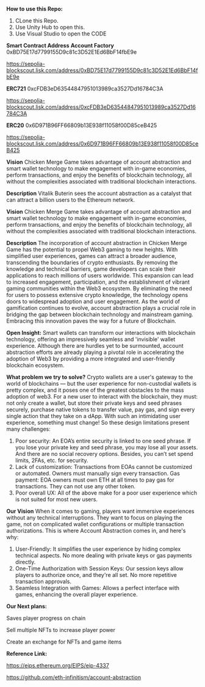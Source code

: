 
**How to use this Repo:**
1. CLone this Repo.
2. Use Unity Hub to open this.
3. Use Visual Studio to open the CODE

**Smart Contract Address**
**Account Factory**
0xBD75E17d7799155D9c81c3D52E1Ed6BbF14fbE9e

https://sepolia-blockscout.lisk.com/address/0xBD75E17d7799155D9c81c3D52E1Ed6BbF14fbE9e

**ERC721**
0xcFDB3eD63544847951013989ca3527Dd16784C3A

https://sepolia-blockscout.lisk.com/address/0xcFDB3eD63544847951013989ca3527Dd16784C3A

**ERC20**
0x6D971B96FF66809b13E938f11058f00D85ceB425

https://sepolia-blockscout.lisk.com/address/0x6D971B96FF66809b13E938f11058f00D85ceB425


**Vision**
Chicken Merge Game takes advantage of account abstraction and smart wallet technology to make engagement with in-game economies, perform transactions, and enjoy the benefits of blockchain technology, all without the complexities associated with traditional blockchain interactions.


**Description**
Vitalik Buterin sees the account abstraction as a catalyst that can attract a billion users to the Ethereum network.


**Vision**
Chicken Merge Game takes advantage of account abstraction and smart wallet technology to make engagement with in-game economies, perform transactions, and enjoy the benefits of blockchain technology, all without the complexities associated with traditional blockchain interactions.


**Description**
The incorporation of account abstraction in Chicken Merge Game has the potential to propel Web3 gaming to new heights. With simplified user experiences, games can attract a broader audience, transcending the boundaries of crypto enthusiasts. By removing the knowledge and technical barriers, game developers can scale their applications to reach millions of users worldwide. This expansion can lead to increased engagement, participation, and the establishment of vibrant gaming communities within the Web3 ecosystem. By eliminating the need for users to possess extensive crypto knowledge, the technology opens doors to widespread adoption and user engagement. As the world of gamification continues to evolve, account abstraction plays a crucial role in bridging the gap between blockchain technology and mainstream gaming. Embracing this innovation paves the way for a future of Blockchain.


**Open Insight:**
Smart wallets can transform our interactions with blockchain technology, offering an impressively seamless and 'invisible' wallet experience. Although there are hurdles yet to be surmounted, account abstraction efforts are already playing a pivotal role in accelerating the adoption of Web3 by providing a more integrated and user-friendly blockchain ecosystem.


**What problem we try to solve?**
Crypto wallets are a user's gateway to the world of blockchains — but the user experience for non-custodial wallets is pretty complex, and it poses one of the greatest obstacles to the mass adoption of web3. For a new user to interact with the blockchain, they must: not only create a wallet, but store their private keys and seed phrases securely, purchase native tokens to transfer value, pay gas, and sign every single action that they take on a dApp. With such an intimidating user experience, something must change! So these design limitations present many challenges:
1. Poor security: An EOA’s entire security is linked to one seed phrase. If you lose your private key and seed phrase, you may lose all your assets. And there are no social recovery options. Besides, you can’t set spend limits, 2FAs, etc. for security.
2. Lack of customization: Transactions from EOAs cannot be customized or automated. Owners must manually sign every transaction.
Gas payment: EOA owners must own ETH at all times to pay gas for transactions. They can not use any other token.
3. Poor overall UX: All of the above make for a poor user experience which is not suited for most new users.
   

**Our Vision**
When it comes to gaming, players want immersive experiences without any technical interruptions. They want to focus on playing the game, not on complicated wallet configurations or multiple transaction authorizations. This is where Account Abstraction comes in, and here's why:
1. User-Friendly: It simplifies the user experience by hiding complex technical aspects. No more dealing with private keys or gas payments directly.
2. One-Time Authorization with Session Keys: Our session keys allow players to authorize once, and they're all set. No more repetitive transaction approvals.
3. Seamless Integration with Games: Allows a perfect interface with games, enhancing the overall player experience.
   

**Our Next plans:**

Saves player progress on chain

Sell multiple NFTs to increase player power

Create an exchange for NFTs and game items


**Reference Link:**

https://eips.ethereum.org/EIPS/eip-4337

https://github.com/eth-infinitism/account-abstraction
